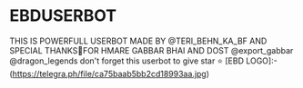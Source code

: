 # EBDUSERBOT
THIS IS POWERFULL USERBOT MADE BY @TERI_BEHN_KA_BF AND SPECIAL THANKS🌹FOR HMARE GABBAR BHAI AND DOST @export_gabbar @dragon_legends
don't forget this userbot to give star ⭐
[EBD LOGO]:-(https://telegra.ph/file/ca75baab5bb2cd18993aa.jpg)
